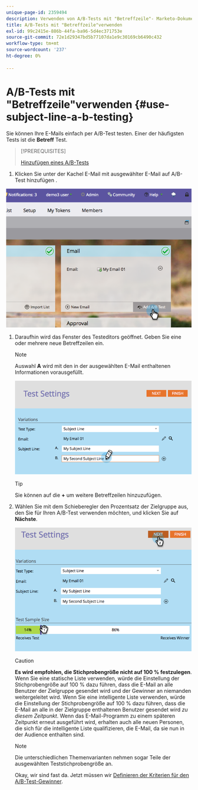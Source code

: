```yaml
---
unique-page-id: 2359494
description: Verwenden von A/B-Tests mit "Betreffzeile"- Marketo-Dokumente - Produktdokumentation
title: A/B-Tests mit "Betreffzeile"verwenden
exl-id: 99c2415e-886b-44fa-ba96-5d4ec371753e
source-git-commit: 72e1d29347bd5b77107da1e9c30169cb6490c432
workflow-type: tm+mt
source-wordcount: '237'
ht-degree: 0%

---
```


# A/B-Tests mit &quot;Betreffzeile&quot;verwenden {#use-subject-line-a-b-testing}

Sie können Ihre E-Mails einfach per A/B-Test testen. Einer der häufigsten Tests ist die **Betreff** Test.

>[!PREREQUISITES]
>
>[Hinzufügen eines A/B-Tests](/help/marketo/product-docs/email-marketing/email-programs/email-program-actions/email-test-a-b-test/add-an-a-b-test.md)

1. Klicken Sie unter der Kachel E-Mail mit ausgewählter E-Mail auf A/B-Test hinzufügen .

![](assets/image2014-9-12-15-3a6-3a2.png)

1. Daraufhin wird das Fenster des Testeditors geöffnet. Geben Sie eine oder mehrere neue Betreffzeilen ein.

   >[!NOTE]
   >
   >Auswahl **A** wird mit den in der ausgewählten E-Mail enthaltenen Informationen vorausgefüllt.

   ![](assets/image2014-9-12-15-3a9-3a14.png)

   >[!TIP]
   >
   >Sie können auf die **+** um weitere Betreffzeilen hinzuzufügen.

1. Wählen Sie mit dem Schieberegler den Prozentsatz der Zielgruppe aus, den Sie für Ihren A/B-Test verwenden möchten, und klicken Sie auf **Nächste**.

   ![](assets/image2014-9-12-15-3a10-3a4.png)

   >[!CAUTION]
   >
   >**Es wird empfohlen, die Stichprobengröße nicht auf 100 % festzulegen**. Wenn Sie eine statische Liste verwenden, würde die Einstellung der Stichprobengröße auf 100 % dazu führen, dass die E-Mail an alle Benutzer der Zielgruppe gesendet wird und der Gewinner an niemanden weitergeleitet wird. Wenn Sie eine intelligente Liste verwenden, würde die Einstellung der Stichprobengröße auf 100 % dazu führen, dass die E-Mail an alle in der Zielgruppe enthaltenen Benutzer gesendet wird _zu diesem Zeitpunkt_. Wenn das E-Mail-Programm zu einem späteren Zeitpunkt erneut ausgeführt wird, erhalten auch alle neuen Personen, die sich für die intelligente Liste qualifizieren, die E-Mail, da sie nun in der Audience enthalten sind.

   >[!NOTE]
   >
   >Die unterschiedlichen Themenvarianten nehmen sogar Teile der ausgewählten Teststichprobengröße an.

   Okay, wir sind fast da. Jetzt müssen wir [Definieren der Kriterien für den A/B-Test-Gewinner](/help/marketo/product-docs/email-marketing/email-programs/email-program-actions/email-test-a-b-test/define-the-a-b-test-winner-criteria.md).
